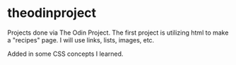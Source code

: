# theodinproject
Projects done via The Odin Project.
The first project is utilizing html to make a "recipes" page.
I will use links, lists, images, etc. 

Added in some CSS concepts I learned.
